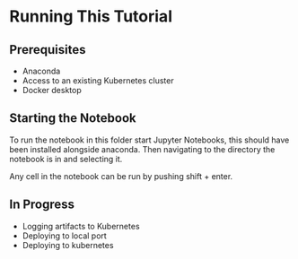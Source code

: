 # Running This Tutorial 

## Prerequisites 

- Anaconda
- Access to an existing Kubernetes cluster
- Docker desktop

## Starting the Notebook

To run the notebook in this folder start Jupyter Notebooks, this should have been installed alongside anaconda. Then navigating to the directory the notebook is in and selecting it.

Any cell in the notebook can be run by pushing shift + enter.

## In Progress

- Logging artifacts to Kubernetes
- Deploying to local port
- Deploying to kubernetes

